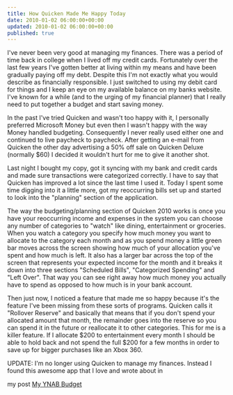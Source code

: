 ```yaml
---
title: How Quicken Made Me Happy Today
date: 2010-01-02 06:00:00+00:00
updated: 2010-01-02 06:00:00+00:00
published: true
---
```


I've never been very good at managing my finances.  There was a period of time back in college when I lived off my credit cards.  Fortunately over the last few years I've gotten better at living within my means and have been gradually paying off my debt.  Despite this I'm not exactly what you would describe as financially responsible.  I just switched to using my debit card for things and I keep an eye on my available balance on my banks website.  I've known for a while (and to the urging of my financial planner) that I really need to put together a budget and start saving money.

In the past I've tried Quicken and wasn't too happy with it, I personally preferred Microsoft Money but even then I wasn't happy with the way Money handled budgeting.  Consequently I never really used either one and continued to live paycheck to paycheck.  After getting an e-mail from Quicken the other day advertising a 50% off sale on Quicken Deluxe (normally $60) I decided it wouldn't hurt for me to give it another shot.

Last night I bought my copy, got it syncing with my bank and credit cards and made sure transactions were categorized correctly.  I have to say that Quicken has improved a lot since the last time I used it.  Today I spent some time digging into it a little more, got my reoccurring bills set up and started to look into the "planning" section of the application.

The way the budgeting/planning section of Quicken 2010 works is once you have your reoccurring income and expenses in the system you can choose any number of categories to "watch" like dining, entertainment or groceries. When you watch a category you specify how much money you want to allocate to the category each month and as you spend money a little green bar moves across the screen showing how much of your allocation you've spent and how much is left.  It also has a larger bar across the top of the screen that represents your expected income for the month and it breaks it down into three sections "Scheduled Bills", "Categorized Spending" and "Left Over".  That way you can see right away how much money you actually have to spend as opposed to how much is in your bank account.

Then just now, I noticed a feature that made me so happy because it's the feature I've been missing from these sorts of programs.  Quicken calls it "Rollover Reserve" and basically that means that if you don't spend your allocated amount that month, the remainder goes into the reserve so you can spend it in the future or reallocate it to other categories.  This for me is a killer feature.  If I allocate $200 to entertainment every month I should be able to hold back and not spend the full $200 for a few months in order to save up for bigger purchases like an Xbox 360.

UPDATE: I'm no longer using Quicken to manage my finances.  Instead I found this awesome app that I love and wrote about in

my post [My YNAB Budget](ynab-budget/)

